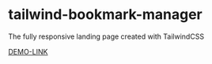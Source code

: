 # tailwind-bookmark-manager

The fully responsive landing page created with TailwindCSS

[DEMO-LINK](https://denysdev1.github.io/tailwind-bookmark-manager/)
